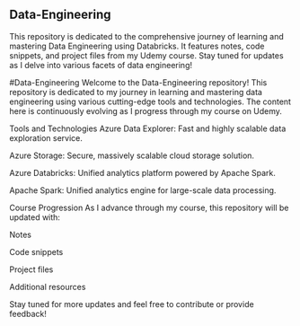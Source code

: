 ## Data-Engineering
This repository is dedicated to the comprehensive journey of learning and mastering Data Engineering using Databricks. It features notes, code snippets, and project files from my Udemy course. Stay tuned for updates as I delve into various facets of data engineering!

#Data-Engineering
Welcome to the Data-Engineering repository! This repository is dedicated to my journey in learning and mastering data engineering using various cutting-edge tools and technologies. The content here is continuously evolving as I progress through my course on Udemy.

Tools and Technologies
Azure Data Explorer: Fast and highly scalable data exploration service.

Azure Storage: Secure, massively scalable cloud storage solution.

Azure Databricks: Unified analytics platform powered by Apache Spark.

Apache Spark: Unified analytics engine for large-scale data processing.

Course Progression
As I advance through my course, this repository will be updated with:

Notes

Code snippets

Project files

Additional resources

Stay tuned for more updates and feel free to contribute or provide feedback!
